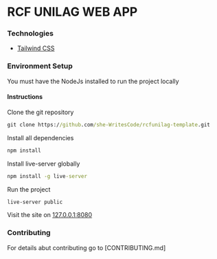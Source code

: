 # RCF UNILAG WEB APP

### Technologies

-   [Tailwind CSS](https://tailwindcss.com/)

### Environment Setup

You must have the NodeJs installed to run the project locally

#### Instructions

Clone the git repository

```cmd
git clone https://github.com/she-WritesCode/rcfunilag-template.git
```

Install all dependencies

```cmd
npm install
```

Install live-server globally

```cmd
npm install -g live-server
```

Run the project

```cmd
live-server public
```

Visit the site on [127.0.0.1:8080](http://127.0.0.1:8080)

### Contributing

For details abut contributing go to [CONTRIBUTING.md]
